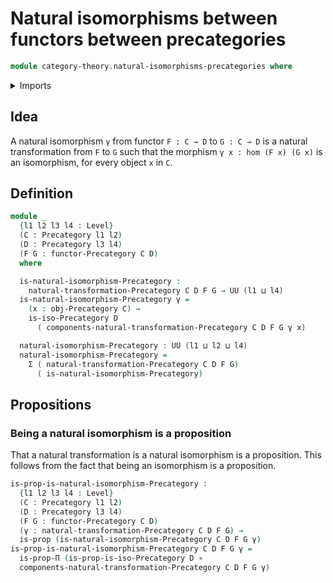 # Natural isomorphisms between functors between precategories

```agda
module category-theory.natural-isomorphisms-precategories where
```

<details><summary>Imports</summary>

```agda
open import category-theory.functors-precategories
open import category-theory.isomorphisms-precategories
open import category-theory.natural-transformations-precategories
open import category-theory.precategories

open import foundation.dependent-pair-types
open import foundation.functions
open import foundation.propositions
open import foundation.universe-levels
```

</details>

## Idea

A natural isomorphism `γ` from functor `F : C → D` to `G : C → D` is a natural
transformation from `F` to `G` such that the morphism `γ x : hom (F x) (G x)` is
an isomorphism, for every object `x` in `C`.

## Definition

```agda
module _
  {l1 l2 l3 l4 : Level}
  (C : Precategory l1 l2)
  (D : Precategory l3 l4)
  (F G : functor-Precategory C D)
  where

  is-natural-isomorphism-Precategory :
    natural-transformation-Precategory C D F G → UU (l1 ⊔ l4)
  is-natural-isomorphism-Precategory γ =
    (x : obj-Precategory C) →
    is-iso-Precategory D
      ( components-natural-transformation-Precategory C D F G γ x)

  natural-isomorphism-Precategory : UU (l1 ⊔ l2 ⊔ l4)
  natural-isomorphism-Precategory =
    Σ ( natural-transformation-Precategory C D F G)
      ( is-natural-isomorphism-Precategory)
```

## Propositions

### Being a natural isomorphism is a proposition

That a natural transformation is a natural isomorphism is a proposition. This
follows from the fact that being an isomorphism is a proposition.

```agda
is-prop-is-natural-isomorphism-Precategory :
  {l1 l2 l3 l4 : Level}
  (C : Precategory l1 l2)
  (D : Precategory l3 l4)
  (F G : functor-Precategory C D)
  (γ : natural-transformation-Precategory C D F G) →
  is-prop (is-natural-isomorphism-Precategory C D F G γ)
is-prop-is-natural-isomorphism-Precategory C D F G γ =
  is-prop-Π (is-prop-is-iso-Precategory D ∘
  components-natural-transformation-Precategory C D F G γ)
```
